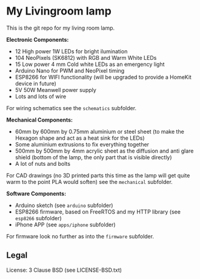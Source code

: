 # My Livingroom lamp

This is the git repo for my living room lamp.

**Electronic Components:**

- 12 High power 1W LEDs for bright ilumination
- 104 NeoPixels (SK6812) with RGB and Warm White LEDs
- 15 Low power 4 mm Cold white LEDs as an emergency light
- Arduino Nano for PWM and NeoPixel timing
- ESP8266 for WIFI functionality (will be upgraded to provide a HomeKit device in future)
- 5V 50W Meanwell power supply
- Lots and lots of wire

For wiring schematics see the `schematics` subfolder.

**Mechanical Components:**

- 60mm by 600mm by 0.75mm aluminium or steel sheet (to make the Hexagon shape and act as a heat sink for the LEDs)
- Some aluminium extrusions to fix everything together
- 500mm by 500mm by 4mm acrylic sheet as the diffusion and anti glare shield (bottom of the lamp, the only part that is visible directly)
- A lot of nuts and bolts

For CAD drawings (no 3D printed parts this time as the lamp will get quite warm to the point PLA would soften) see the `mechanical` subfolder.

**Software Components:**

- Arduino sketch (see `arduino` subfolder)
- ESP8266 firmware, based on FreeRTOS and my HTTP library (see `esp8266` subfolder)
- iPhone APP (see `apps/iphone` subfolder)

For firmware look no further as into the `firmware` subfolder.

## Legal

License: 3 Clause BSD (see LICENSE-BSD.txt)